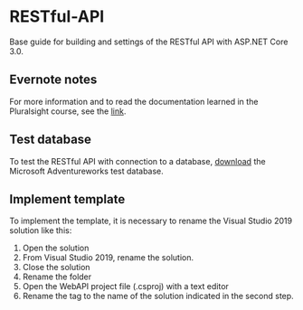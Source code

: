 # RESTful-API
Base guide for building and settings of the RESTful API with ASP.NET Core 3.0.

## Evernote notes
For more information and to read the documentation learned in the Pluralsight course, see the [link](https://www.evernote.com/client/web?login=true#?anb=true&b=61a4f299-ded9-4889-b75d-f7c27dc65fe8&n=52ff78c3-854f-4027-88e8-1579f78d7c00&s=s726&search=v4&).

## Test database
To test the RESTful API with connection to a database, [download](https://docs.microsoft.com/es-es/sql/samples/adventureworks-install-configure) the Microsoft Adventureworks test database.

## Implement template
To implement the template, it is necessary to rename the Visual Studio 2019 solution like this:

  1. Open the solution
  2. From Visual Studio 2019, rename the solution.
  3. Close the solution
  4. Rename the folder
  5. Open the WebAPI project file (.csproj) with a text editor
  6. Rename the <RootNamespace> tag to the name of the solution indicated in the second step.
